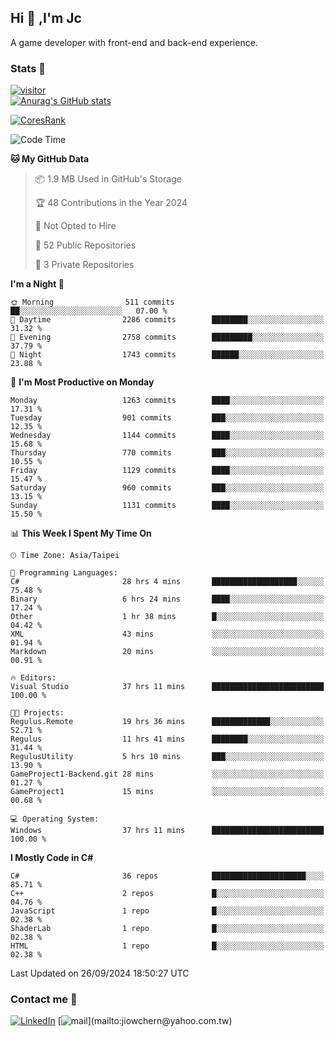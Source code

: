 ## Hi 👋 ,I'm Jc  

A game developer with front-end and back-end experience.  

### Stats  📝
[![visitor](https://visitor-badge.glitch.me/badge?page_id=jiowchern.jiowchern&style=flat-square&color=0088cc)](https://visitor-badge.glitch.me/badge?page_id=jiowchern.jiowchern&style=flat-square&color=0088cc)  
[![Anurag's GitHub stats](https://github-readme-stats.vercel.app/api?username=jiowchern&count_private=true&&show_icons=true)](https://github.com/anuraghazra/github-readme-stats)  
<!-- [![trophy](https://github-profile-trophy.vercel.app/?username=jiowchern)](https://github.com/ryo-ma/github-profile-trophy)   -->
[![CoresRank](https://cr-ss-service.azurewebsites.net/api/ScreenShot?widget=summary&username=jiowchern)](https://cr-ss-service.azurewebsites.net/api/ScreenShot?widget=summary&username=jiowchern)


<!--START_SECTION:waka-->
![Code Time](http://img.shields.io/badge/Code%20Time-1%2C183%20hrs%2022%20mins-blue)

**🐱 My GitHub Data** 

> 📦 1.9 MB Used in GitHub's Storage 
 > 
> 🏆 48 Contributions in the Year 2024
 > 
> 🚫 Not Opted to Hire
 > 
> 📜 52 Public Repositories 
 > 
> 🔑 3 Private Repositories 
 > 
**I'm a Night 🦉** 

```text
🌞 Morning                511 commits         ██░░░░░░░░░░░░░░░░░░░░░░░   07.00 % 
🌆 Daytime                2286 commits        ████████░░░░░░░░░░░░░░░░░   31.32 % 
🌃 Evening                2758 commits        █████████░░░░░░░░░░░░░░░░   37.79 % 
🌙 Night                  1743 commits        ██████░░░░░░░░░░░░░░░░░░░   23.88 % 
```
📅 **I'm Most Productive on Monday** 

```text
Monday                   1263 commits        ████░░░░░░░░░░░░░░░░░░░░░   17.31 % 
Tuesday                  901 commits         ███░░░░░░░░░░░░░░░░░░░░░░   12.35 % 
Wednesday                1144 commits        ████░░░░░░░░░░░░░░░░░░░░░   15.68 % 
Thursday                 770 commits         ███░░░░░░░░░░░░░░░░░░░░░░   10.55 % 
Friday                   1129 commits        ████░░░░░░░░░░░░░░░░░░░░░   15.47 % 
Saturday                 960 commits         ███░░░░░░░░░░░░░░░░░░░░░░   13.15 % 
Sunday                   1131 commits        ████░░░░░░░░░░░░░░░░░░░░░   15.50 % 
```


📊 **This Week I Spent My Time On** 

```text
🕑︎ Time Zone: Asia/Taipei

💬 Programming Languages: 
C#                       28 hrs 4 mins       ███████████████████░░░░░░   75.48 % 
Binary                   6 hrs 24 mins       ████░░░░░░░░░░░░░░░░░░░░░   17.24 % 
Other                    1 hr 38 mins        █░░░░░░░░░░░░░░░░░░░░░░░░   04.42 % 
XML                      43 mins             ░░░░░░░░░░░░░░░░░░░░░░░░░   01.94 % 
Markdown                 20 mins             ░░░░░░░░░░░░░░░░░░░░░░░░░   00.91 % 

🔥 Editors: 
Visual Studio            37 hrs 11 mins      █████████████████████████   100.00 % 

🐱‍💻 Projects: 
Regulus.Remote           19 hrs 36 mins      █████████████░░░░░░░░░░░░   52.71 % 
Regulus                  11 hrs 41 mins      ████████░░░░░░░░░░░░░░░░░   31.44 % 
RegulusUtility           5 hrs 10 mins       ███░░░░░░░░░░░░░░░░░░░░░░   13.90 % 
GameProject1-Backend.git 28 mins             ░░░░░░░░░░░░░░░░░░░░░░░░░   01.27 % 
GameProject1             15 mins             ░░░░░░░░░░░░░░░░░░░░░░░░░   00.68 % 

💻 Operating System: 
Windows                  37 hrs 11 mins      █████████████████████████   100.00 % 
```

**I Mostly Code in C#** 

```text
C#                       36 repos            █████████████████████░░░░   85.71 % 
C++                      2 repos             █░░░░░░░░░░░░░░░░░░░░░░░░   04.76 % 
JavaScript               1 repo              █░░░░░░░░░░░░░░░░░░░░░░░░   02.38 % 
ShaderLab                1 repo              █░░░░░░░░░░░░░░░░░░░░░░░░   02.38 % 
HTML                     1 repo              █░░░░░░░░░░░░░░░░░░░░░░░░   02.38 % 
```




 Last Updated on 26/09/2024 18:50:27 UTC
<!--END_SECTION:waka-->



### Contact me 💬
[![LinkedIn](https://img.shields.io/badge/-JiowchernChen-0077B5?style==flat-square&logo=LinkedIn&logoColor=white)](https://www.linkedin.com/in/jiowchern-chen-4aaa90b7/) [![mail](https://img.shields.io/badge/-jiowchern%40yahoo.com.tw-blueviolet?style=flat-square&logo=yahoo!)](mailto:jiowchern@yahoo.com.tw)    

<!-- [![Linkedin Badge](https://img.shields.io/badge/-LinkedIn-blue?style=flat-square&logo=Linkedin&logoColor=white&link=https://www.linkedin.com/in/jiowchern-chen-4aaa90b7/)](https://www.linkedin.com/in/jiowchern-chen-4aaa90b7/) -->


<!--
**jiowchern/jiowchern** is a ✨ _special_ ✨ repository because its `README.md` (this file) appears on your GitHub profile.

Here are some ideas to get you started:

- 🔭 I’m currently working on ...
- 🌱 I’m currently learning ...
- 👯 I’m looking to collaborate on ...
- 🤔 I’m looking for help with ...
- 💬 Ask me about ...
- 📫 How to reach me: ...
- 😄 Pronouns: ...
- ⚡ Fun fact: ...
-->
